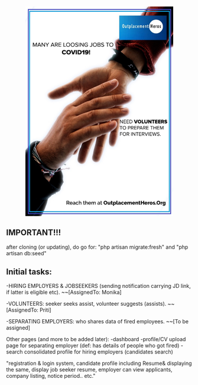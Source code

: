 <p align="center"><img src="https://github.com/Monika171/OutplacementHeroes/blob/master/public/profile_pic/oph.jpeg" width="400"></p>



## IMPORTANT!!!

after cloning (or updating), do go for:
"php artisan migrate:fresh" and 
"php artisan db:seed"

## Initial tasks:
-HIRING EMPLOYERS & JOBSEEKERS (sending notification carrying JD link, if latter is eligible etc).
~~[AssignedTo: Monika]

-VOLUNTEERS: seeker seeks assist, volunteer suggests (assists).
~~[AssignedTo: Priti]

-SEPARATING EMPLOYERS: who shares data of fired employees.
~~[To be assigned]


Other pages (and more to be added later):
-dashboard 
-profile/CV upload page for separating employer (def: has details of people who got fired)
-search consolidated profile for hiring employers (candidates search)

"registration & login system, candidate profile including Resume& displaying the same, display job seeker resume, employer can view applicants, company listing, notice period.. etc."

